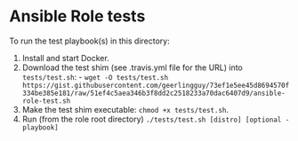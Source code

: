 # Ansible Role tests

To run the test playbook(s) in this directory:

  1. Install and start Docker.
  1. Download the test shim (see .travis.yml file for the URL) into `tests/test.sh`:
    - `wget -O tests/test.sh https://gist.githubusercontent.com/geerlingguy/73ef1e5ee45d8694570f334be385e181/raw/51ef4c5aea346b3f8dd2c2518233a70dac6407d9/ansible-role-test.sh`
  1. Make the test shim executable: `chmod +x tests/test.sh`.
  1. Run (from the role root directory) `./tests/test.sh [distro] [optional - playbook]`
